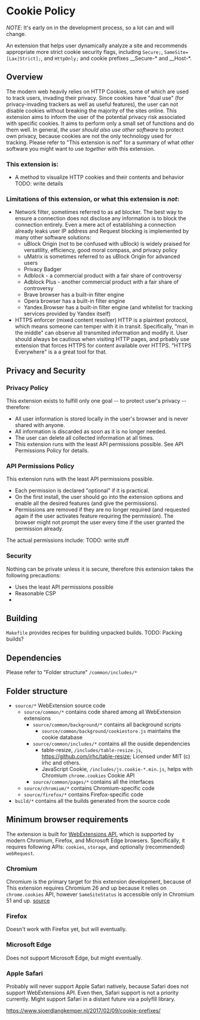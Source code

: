 # Cookie Policy

*NOTE*: It's early on in the development process, so a lot can and will change.

An extension that helps user dynamically analyze a site and recommends 
appropriate more strict cookie security flags, including `Secure;`, 
`SameSite=[Lax|Strict];`, and `HttpOnly;` and cookie prefixes __Secure-*
 and __Host-*.

## Overview

The modern web heavily relies on HTTP Cookies, some of which are
used to track users, invading their privacy. Since cookies have "dual use" 
(for privacy-invading trackers as well as useful features), the user can 
not disable cookies without breaking the majority of the sites online.
This extension aims to inform the user of the potential privacy risk 
associated with specific cookies. It aims to perform only a small set of 
functions and do them well. In general, *the user should also use other 
software* to protect own privacy, because cookies are not the only 
technology used for tracking. Please refer to "This extension is 
*not*" for a summary of what *other* software you might want to use 
*together* with this extension.

### This extension is:

 - A method to visualize HTTP cookies and their contents and behavior
TODO: write details

### Limitations of this extension, or what this extension is *not*:

 - Network filter, sometimes referred to as ad blocker.
   The best way to ensure a connection does not disclose any information
   is to block the connection entirely. Even a mere act of establishing a 
   connection already leaks user IP address and Request blocking is
   implemented by many other software solutions:
    - uBlock Origin (not to be confused with uBlock) is widely praised for
	  versatility, efficiency, good moral compass, and privacy policy
    - uMatrix is sometimes referred to as uBlock Origin for advanced users
    - Privacy Badger 
    - Adblock - a commercial product with a fair share of controversy 
	- Adblock Plus - another commercial product with a fair share of
      controversy
    - Brave browser has a built-in filter engine
    - Opera browser has a built-in filter engine
    - Yandex.Browser has a built-in filter engine (and whitelist for 
      tracking services provided by Yandex itself)
 - HTTPS enforcer (mixed content resolver)
   HTTP is a plaintext protocol, which means someone can temper with it 
   in transit. Specifically, "man in the middle" can observe all transmited
   information and modify it. User should always be cautious when visiting 
   HTTP pages, and prbably use extension that forces HTTPS for content available
   over HTTPS. "HTTPS Everywhere" is a a great tool for that.

## Privacy and Security

### Privacy Policy

This extension exists to fulfill only one goal -- to protect user's 
privacy -- therefore:
 - All user information is stored locally in the user's browser and 
   is never shared with anyone.
 - All information is discarded as soon as it is no longer needed.
 - The user can delete all collected information at all times.
 - This extension runs with the least API permissions possible. 
   See API Permissions Policy for details.

### API Permissions Policy

This extension runs with the least API permissions possible.
 - Each permission is declared "optional" if it is practical.
 - On the first install, the user should go into the extension options
   and enable all the desired features (and give the permissions).
 - Permissions are removed if they are no longer required (and 
   requested again if the user activates feature requiring the permission).
   The browser might not prompt the user every time if the user granted the
   permission already.

The actual permissions include:
TODO: write stuff

### Security

Nothing can be private unless it is secure, therefore this extension 
takes the following precautions:
 - Uses the least API permissions possible
 - Reasonable CSP
 - 

## Building

`Makefile` provides recipes for building unpacked builds.
TODO: Packing builds?

## Dependencies

Please refer to "Folder structure" `/common/includes/*`

## Folder structure

 - `source/*` WebExtension source code
   - `source/common/*` contains code shared among all WebExtension extensions
     - `source/common/background/*` contains all background scripts
       - `source/common/background/cookiestore.js` maintains the cookie database
     - `source/common/includes/*` contains all the ouside dependencies
       - table-resize, `/includes/table-resize.js`, https://github.com/irhc/table-resize; Licensed under MIT (c) irhc and others.
       - JavaScript Cookie, `/includes/js.cookie-*.min.js`, helps with Chromium `chrome.cookies` Cookie API
     - `source/common/pages/*` contains all the interfaces
   - `source/chromium/*` contains Chromium-specific code
   - `source/firefox/*` contains Firefox-specific code
 - `build/*` contains all the builds generated from the source code

## Minimum browser requirements

The extension is built for [WebExtensions API](https://developer.mozilla.org/en-US/docs/Mozilla/Add-ons/WebExtensions),
which is supported by modern Chromium, Firefox, and Microsoft Edge browsers. Specifically, it requires following APIs: `cookies`,
`storage`, and optionally (recommended) `webRequest`.

### Chromium

Chromium is the primary target for this extension development, because of 
This extension requires Chromium 26 and up because it relies on `chrome.cookies` API, 
however `SameSiteStatus` is accessible only in Chromium 51 and up. [source](https://developer.chrome.com/extensions/cookies)

### Firefox

Doesn't work with Firefox yet, but will eventually.

### Microsoft Edge

Does not support Microsoft Edge, but might eventually.

### Apple Safari

Probably will never support Apple Safari natively, because Safari does not support WebExtensions API. Even then, Safari support is not a priority currently. Might support Safari in a distant future via a polyfill library.


https://www.sjoerdlangkemper.nl/2017/02/09/cookie-prefixes/
